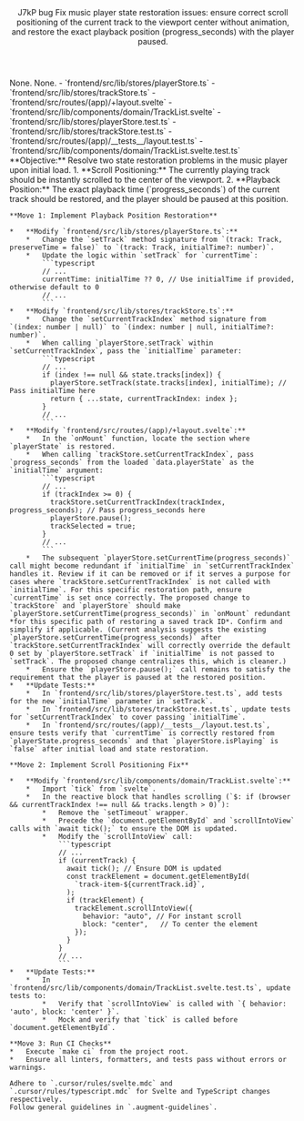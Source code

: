 <Climb>
  <header>
    <id>J7kP</id>
    <type>bug</type>
    <description>Fix music player state restoration issues: ensure correct scroll positioning of the current track to the viewport center without animation, and restore the exact playback position (progress_seconds) with the player paused.</description>
  </header>
  <newDependencies>None.</newDependencies>
  <prerequisitChanges>None.</prerequisitChanges>
  <relevantFiles>
    - `frontend/src/lib/stores/playerStore.ts`
    - `frontend/src/lib/stores/trackStore.ts`
    - `frontend/src/routes/(app)/+layout.svelte`
    - `frontend/src/lib/components/domain/TrackList.svelte`
    - `frontend/src/lib/stores/playerStore.test.ts`
    - `frontend/src/lib/stores/trackStore.test.ts`
    - `frontend/src/routes/(app)/__tests__/layout.test.ts`
    - `frontend/src/lib/components/domain/TrackList.svelte.test.ts`
  </relevantFiles>
  <everythingElse>
    **Objective:** Resolve two state restoration problems in the music player upon initial load.
    1.  **Scroll Positioning:** The currently playing track should be instantly scrolled to the center of the viewport.
    2.  **Playback Position:** The exact playback time (`progress_seconds`) of the current track should be restored, and the player should be paused at this position.

    **Move 1: Implement Playback Position Restoration**

    *   **Modify `frontend/src/lib/stores/playerStore.ts`:**
        *   Change the `setTrack` method signature from `(track: Track, preserveTime = false)` to `(track: Track, initialTime?: number)`.
        *   Update the logic within `setTrack` for `currentTime`:
            ```typescript
            // ...
            currentTime: initialTime ?? 0, // Use initialTime if provided, otherwise default to 0
            // ...
            ```
    *   **Modify `frontend/src/lib/stores/trackStore.ts`:**
        *   Change the `setCurrentTrackIndex` method signature from `(index: number | null)` to `(index: number | null, initialTime?: number)`.
        *   When calling `playerStore.setTrack` within `setCurrentTrackIndex`, pass the `initialTime` parameter:
            ```typescript
            // ...
            if (index !== null && state.tracks[index]) {
              playerStore.setTrack(state.tracks[index], initialTime); // Pass initialTime here
              return { ...state, currentTrackIndex: index };
            }
            // ...
            ```
    *   **Modify `frontend/src/routes/(app)/+layout.svelte`:**
        *   In the `onMount` function, locate the section where `playerState` is restored.
        *   When calling `trackStore.setCurrentTrackIndex`, pass `progress_seconds` from the loaded `data.playerState` as the `initialTime` argument:
            ```typescript
            // ...
            if (trackIndex >= 0) {
              trackStore.setCurrentTrackIndex(trackIndex, progress_seconds); // Pass progress_seconds here
              playerStore.pause();
              trackSelected = true;
            }
            // ...
            ```
        *   The subsequent `playerStore.setCurrentTime(progress_seconds)` call might become redundant if `initialTime` in `setCurrentTrackIndex` handles it. Review if it can be removed or if it serves a purpose for cases where `trackStore.setCurrentTrackIndex` is not called with `initialTime`. For this specific restoration path, ensure `currentTime` is set once correctly. The proposed change to `trackStore` and `playerStore` should make `playerStore.setCurrentTime(progress_seconds)` in `onMount` redundant *for this specific path of restoring a saved track ID*. Confirm and simplify if applicable. (Current analysis suggests the existing `playerStore.setCurrentTime(progress_seconds)` after `trackStore.setCurrentTrackIndex` will correctly override the default 0 set by `playerStore.setTrack` if `initialTime` is not passed to `setTrack`. The proposed change centralizes this, which is cleaner.)
        *   Ensure the `playerStore.pause();` call remains to satisfy the requirement that the player is paused at the restored position.
    *   **Update Tests:**
        *   In `frontend/src/lib/stores/playerStore.test.ts`, add tests for the new `initialTime` parameter in `setTrack`.
        *   In `frontend/src/lib/stores/trackStore.test.ts`, update tests for `setCurrentTrackIndex` to cover passing `initialTime`.
        *   In `frontend/src/routes/(app)/__tests__/layout.test.ts`, ensure tests verify that `currentTime` is correctly restored from `playerState.progress_seconds` and that `playerStore.isPlaying` is `false` after initial load and state restoration.

    **Move 2: Implement Scroll Positioning Fix**

    *   **Modify `frontend/src/lib/components/domain/TrackList.svelte`:**
        *   Import `tick` from `svelte`.
        *   In the reactive block that handles scrolling (`$: if (browser && currentTrackIndex !== null && tracks.length > 0)`):
            *   Remove the `setTimeout` wrapper.
            *   Precede the `document.getElementById` and `scrollIntoView` calls with `await tick();` to ensure the DOM is updated.
            *   Modify the `scrollIntoView` call:
                ```typescript
                // ...
                if (currentTrack) {
                  await tick(); // Ensure DOM is updated
                  const trackElement = document.getElementById(
                    `track-item-${currentTrack.id}`,
                  );
                  if (trackElement) {
                    trackElement.scrollIntoView({
                      behavior: "auto", // For instant scroll
                      block: "center",   // To center the element
                    });
                  }
                }
                // ...
                ```
    *   **Update Tests:**
        *   In `frontend/src/lib/components/domain/TrackList.svelte.test.ts`, update tests to:
            *   Verify that `scrollIntoView` is called with `{ behavior: 'auto', block: 'center' }`.
            *   Mock and verify that `tick` is called before `document.getElementById`.

    **Move 3: Run CI Checks**
    *   Execute `make ci` from the project root.
    *   Ensure all linters, formatters, and tests pass without errors or warnings.

    Adhere to `.cursor/rules/svelte.mdc` and `.cursor/rules/typescript.mdc` for Svelte and TypeScript changes respectively.
    Follow general guidelines in `.augment-guidelines`.
  </everythingElse>
</Climb>
